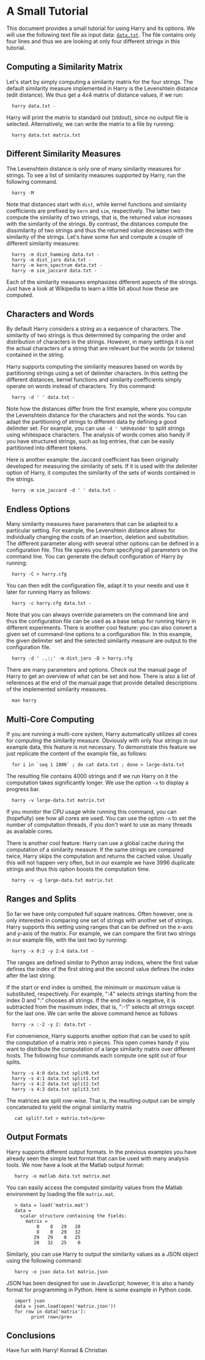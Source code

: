 # A Small Tutorial

  This document provides a small tutorial for using Harry and its options.
  We will use the following text file as input data: [`data.txt`](data.txt).
  The file contains only four lines and thus we are looking at only four
  different strings in this tutorial.

## Computing a Similarity Matrix

  Let's start by simply computing a similarity matrix for the four strings.
  The default similarity measure implemented in Harry is the Levenshtein
  distance (edit distance).  We thus get a 4x4 matrix of distance values, if
  we run:

      harry data.txt -

  Harry will print the matrix to standard out (stdout), since no output file
  is selected.  Alternatively, we can write the matrix to a file by running:

      harry data.txt matrix.txt

## Different Similarity Measures

  The Levenshtein distance is only one of many similarity measures for
  strings.  To see a list of similarity measures supported by Harry, run
  the following command.

      harry -M

  Note that distances start with `dist`, while kernel functions and
  similarity coefficients are prefixed by `kern` and `sim`, respectively.
  The latter two compute the similarity of two strings, that is, the
  returned value increases with the similarity of the strings.  By contrast,
  the distances compute the dissimilarity of two strings and thus the
  returned value decreases with the similarity of the strings.  Let's have
  some fun and compute a couple of different similarity measures:

      harry -m dist_hamming data.txt -
      harry -m dist_jaro data.txt -
      harry -m kern_spectrum data.txt -
      harry -m sim_jaccard data.txt -

  Each of the similarity measures emphasizes different aspects of the
  strings. Just have a look at Wikipedia to learn a little bit about how
  these are computed.

## Characters and Words

  By default Harry considers a string as a sequence of characters. The
  similarity of two strings is thus determined by comparing the order and
  distribution of characters in the strings.  However, in many settings it
  is not the actual characters of a string that are relevant but the words
  (or tokens) contained in the string.

  Harry supports computing the similarity measures based on words by
  partitioning strings using a set of delimiter characters.  In this setting
  the different distances, kernel functions and similarity coefficients
  simply operate on words instead of characters.  Try this command:

      harry -d ' ' data.txt -

  Note how the distances differ from the first example, where you compute
  the Levenshtein distance for the characters and not the words.  You can
  adapt the partitioning of strings to different data by defining a good
  delimiter set.  For example, you can use `-d ' %09%0a%0d'` to split
  strings using whitespace characters.  The analysis of words comes also
  handy if you have structured strings, such as log entries, that can be
  easily partitioned into different tokens.

  Here is another example: the Jaccard coefficient has been originally
  developed for measuring the similarity of sets.  If it is used with the
  delimiter option of Harry, it computes the similarity of the sets of words
  contained in the strings.

      harry -m sim_jaccard -d ' ' data.txt -

## Endless Options

  Many similarity measures have parameters that can be  adapted to a
  particular setting.  For example, the Levenshtein distance allows for
  individually changing the costs of an insertion, deletion and
  substitution.  The different parameter along with several other options
  can be defined in a configuration file.  This file spares you from
  specifying all parameters on the command line.  You can generate the
  default configuration of Harry by running:

      harry -C > harry.cfg

  You can then edit the configuration file, adapt it to your needs and use
  it later for running Harry as follows:

      harry -c harry.cfg data.txt -

  Note that you can always override parameters on the command line and thus
  the configuration file can be used as a base setup for running Harry in
  different experiments.  There is another cool feature: you can also
  convert a given set of command-line options to a configuration file.  In
  this example, the given delimiter set and the selected similarity measure
  are output to the configuration file.

      harry -d ' .,:;' -m dist_jaro -D > harry.cfg

  There are many parameters and options. Check out the manual page of Harry
  to get an overview of what can be set and how.  There is also a list of
  references at the end of the manual page that provide detailed
  descriptions of the implemented similarity measures.

      man harry

## Multi-Core Computing

  If you are running a multi-core system, Harry automatically utilizes all
  cores for computing the similarity measure.  Obviously with only four
  strings in our example data, this feature is not necessary.  To
  demonstrate this feature we just replicate the content of the example
  file, as follows:

      for i in `seq 1 1000` ; do cat data.txt ; done > large-data.txt

  The resulting file contains 4000 strings and if we run Harry on it
  the computation takes significantly longer. We use the option `-v`
  to display a progress bar.

      harry -v large-data.txt matrix.txt

  If you monitor the CPU usage while running this command, you can
  (hopefully) see how all cores are used.  You can use the option `-n` to
  set the number of computation threads, if you don't want to use as many
  threads as available cores.

  There is another cool feature: Harry can use a global cache during the
  computation of a similarity measure.  If the same strings are compared
  twice, Harry skips the computation and returns the cached value.  Usually
  this will not happen very often, but in our example we have 3996 duplicate
  strings and thus this option boosts the computation time.

      harry -v -g large-data.txt matrix.txt

## Ranges and Splits

  So far we have only computed full square matrices. Often however, one is
  only interested in comparing one set of strings with another set of
  strings.  Harry supports this setting using ranges that can be defined on
  the x-axis and y-axis of the matrix.  For example, we can compare the
  first two strings in our example file, with the last two by running:

      harry -x 0:2 -y 2:4 data.txt -

  The ranges are defined similar to Python array indices,  where the first
  value defines the index of the first string and the second value defines
  the index after the last string.

  If the start or end index is omitted, the minimum or maximum value is
  substituted, respectively.  For example, ":4" selects strings starting
  from the index 0 and ":" chooses all strings.  If the end index is
  negative, it is subtracted from the maximum index, that is, ":-1" selects
  all strings except for the last one.  We can write the above command hence
  as follows

      harry -x :-2 -y 2: data.txt -

  For convenience, Harry supports another option that can be used to split
  the computation of a matrix into n pieces.  This open comes handy if you
  want to distribute the computation of a large similarity matrix over
  different hosts.  The following four commands each compute one split out
  of four splits.

      harry -s 4:0 data.txt split0.txt
      harry -s 4:1 data.txt split1.txt
      harry -s 4:2 data.txt split2.txt
      harry -s 4:3 data.txt split3.txt

  The matrices are split row-wise. That is, the resulting output can be
  simply concatenated to yield the original similarity matrix

       cat split?.txt > matrix.txt</pre>

## Output Formats

  Harry supports different output formats. In the previous examples you have
  already seen the simple text format that can be used with many analysis
  tools.  We now have a look at the Matlab output format:

       harry -o matlab data.txt matrix.mat

  You can easily access the computed similarity values from the Matlab
  environment by loading the file `matrix.mat`.

       > data = load('matrix.mat')
       data =
         scalar structure containing the fields:
           matrix =
               0    8   29   28
               8    0   29   32
              29   29    0   25
              28   32   25    0

  Similarly, you can use Harry to output the similarity values as a JSON
  object using the following command:

       harry -o json data.txt matrix.json

  JSON has been designed for use in JavaScript; however, it is also a handy
  format for programming in Python.  Here is some example in Python
  code.

       import json
       data = json.load(open('matrix.json'))
       for row in data['matrix']:
             print row</pre>

## Conclusions

   Have fun with Harry!
   Konrad & Christian
